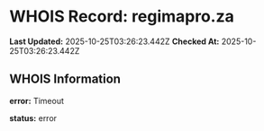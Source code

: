 # WHOIS Record: regimapro.za

**Last Updated:** 2025-10-25T03:26:23.442Z
**Checked At:** 2025-10-25T03:26:23.442Z

## WHOIS Information

**error:** Timeout

**status:** error


